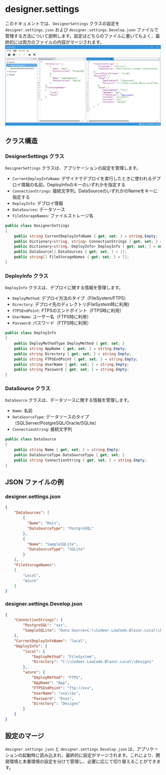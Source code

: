 # designer.settings

このドキュメントでは、`DesignerSettings` クラスの設定を `designer.settings.json` および `designer.settings.Develop.json` ファイルで管理する方法について説明します。設定はどちらのファイルに書いてもよく、最終的には両方のファイルの内容がマージされます。
<img src="images/designer_settings.png">

## クラス構造

### DesignerSettings クラス

`DesignerSettings` クラスは、アプリケーションの設定を管理します。

- `CurrentDeployInfoName`: デザイナでデプロイを実行したときに使われるデプロイ情報の名前。DeployInfoのキーのいずれかを指定する
- `ConnectionStrings`: 接続文字列。DataSourceのいずれかのNameをキーに指定する
- `DeployInfo`: デプロイ情報
- `DataSources`: データソース
- `FileStorageNames`: ファイルストレージ名

```csharp
public class DesignerSettings
{
    public string CurrentDeployInfoName { get; set; } = string.Empty;
    public Dictionary<string, string> ConnectionStrings { get; set; } = new();
    public Dictionary<string, DeployInfo> DeployInfo { get; set; } = new();
    public DataSource[] DataSources { get; set; } = [];
    public string[] FileStorageNames { get; set; } = [];
}
```

### DeployInfo クラス

`DeployInfo` クラスは、デプロイに関する情報を管理します。

- `DeployMethod`: デプロイ方法のタイプ（FileSystem/FTPS）
- `Directory`: デプロイ先のディレクトリ(FileSystem時に利用)
- `FTPSEndPoint`: FTPSのエンドポイント（FTPS時に利用）
- `UserName`: ユーザー名（FTPS時に利用）
- `Password`: パスワード（FTPS時に利用）

```csharp
public class DeployInfo
{
    public DeployMethodType DeployMethod { get; set; }
    public string AppName { get; set; } = string.Empty;
    public string Directory { get; set; } = string.Empty;
    public string FTPSEndPoint { get; set; } = string.Empty;
    public string UserName { get; set; } = string.Empty;
    public string Password { get; set; } = string.Empty;
}
```

### DataSource クラス

`DataSource` クラスは、データソースに関する情報を管理します。

- `Name`: 名前
- `DataSourceType`: データソースのタイプ（SQLServer/PostgreSQL/Oracle/SQLite）
- `ConnectionString`: 接続文字列

```csharp
public class DataSource
{
    public string Name { get; set; } = string.Empty;
    public DataSourceType DataSourceType { get; set; }
    public string ConnectionString { get; set; } = string.Empty;
}
```

## JSON ファイルの例

### designer.settings.json

```json
{
    "DataSources": [
        {
          "Name": "Main",
          "DataSourceType": "PostgreSQL"
        },
        {
          "Name": "SampleSQLite",
          "DataSourceType": "SQLite"
        }
    ],
    "FileStorageNames": 
    [
        "Local",
        "Azure"
    ]
}
```

### designer.settings.Develop.json

```json
{
    "ConnectionStrings": {
        "PostgreSQL": "xxx",
        "SampleSQLite": "Data Source=C:\\Codeer.LowCode.Blazor.Local\\Data\\sqlite_sample.db;Version=3;"
    },
    "CurrentDeployInfoName": "local",
    "DeployInfo": {
        "local": {
            "DeployMethod": "FileSystem",
            "Directory": "C:\\Codeer.LowCode.Blazor.Local\\Designs"
        },
        "azure": {
            "DeployMethod": "FTPS",
            "AppName": "App",
            "FTPSEndPoint": "ftp://xxx",
            "UserName": "xxx\\$x",
            "Password": "Exxx",
            "Directory": "Designs"
        }
    }
}
```

## 設定のマージ

`designer.settings.json` と `designer.settings.Develop.json` は、アプリケーションの起動時に読み込まれ、最終的に設定がマージされます。これにより、開発環境と本番環境の設定を分けて管理し、必要に応じて切り替えることができます。
